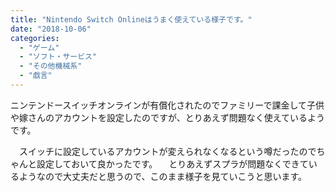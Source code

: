 ```yaml
---
title: "Nintendo Switch Onlineはうまく使えている様子です。"
date: "2018-10-06"
categories: 
  - "ゲーム"
  - "ソフト・サービス"
  - "その他機械系"
  - "戯言"
---
```


ニンテンドースイッチオンラインが有償化されたのでファミリーで課金して子供や嫁さんのアカウントを設定したのですが、とりあえず問題なく使えているようです。

　スイッチに設定しているアカウントが変えられなくなるという噂だったのでちゃんと設定しておいて良かったです。 　とりあえずスプラが問題なくできているようなので大丈夫だと思うので、このまま様子を見ていこうと思います。
